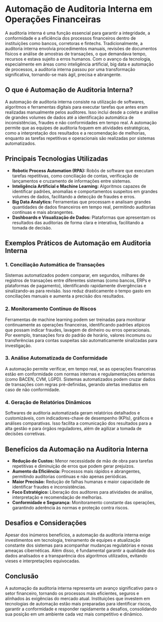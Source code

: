 # Automação de Auditoria Interna em Operações Financeiras

A auditoria interna é uma função essencial para garantir a integridade, a conformidade e a eficiência dos processos financeiros dentro de instituições como bancos, corretoras e fintechs. Tradicionalmente, a auditoria interna envolvia procedimentos manuais, revisões de documentos físicos e análise de amostras de transações, o que demandava tempo, recursos e estava sujeito a erros humanos. Com o avanço da tecnologia, especialmente em áreas como inteligência artificial, big data e automação de processos, a auditoria interna passou por uma transformação significativa, tornando-se mais ágil, precisa e abrangente.

## O que é Automação de Auditoria Interna?

A automação de auditoria interna consiste na utilização de softwares, algoritmos e ferramentas digitais para executar tarefas que antes eram realizadas manualmente pelos auditores. Isso inclui desde a coleta e análise de grandes volumes de dados até a identificação automática de inconsistências, fraudes e não conformidades em tempo real. A automação permite que as equipes de auditoria foquem em atividades estratégicas, como a interpretação dos resultados e a recomendação de melhorias, enquanto as tarefas repetitivas e operacionais são realizadas por sistemas automatizados.

## Principais Tecnologias Utilizadas

- **Robotic Process Automation (RPA):** Robôs de software que executam tarefas repetitivas, como conciliação de contas, verificação de lançamentos e cruzamento de informações entre sistemas.
- **Inteligência Artificial e Machine Learning:** Algoritmos capazes de identificar padrões, anomalias e comportamentos suspeitos em grandes volumes de dados, facilitando a detecção de fraudes e erros.
- **Big Data Analytics:** Ferramentas que processam e analisam grandes quantidades de dados financeiros em tempo real, permitindo auditorias contínuas e mais abrangentes.
- **Dashboards e Visualização de Dados:** Plataformas que apresentam os resultados das auditorias de forma clara e interativa, facilitando a tomada de decisão.

## Exemplos Práticos de Automação em Auditoria Interna

### 1. Conciliação Automática de Transações

Sistemas automatizados podem comparar, em segundos, milhares de registros de transações entre diferentes sistemas (como bancos, ERPs e plataformas de pagamento), identificando rapidamente divergências e sinalizando-as para revisão. Isso reduz drasticamente o tempo gasto em conciliações manuais e aumenta a precisão dos resultados.

### 2. Monitoramento Contínuo de Riscos

Ferramentas de machine learning podem ser treinadas para monitorar continuamente as operações financeiras, identificando padrões atípicos que possam indicar fraudes, lavagem de dinheiro ou erros operacionais. Por exemplo, transações fora do padrão de horário, valores incomuns ou transferências para contas suspeitas são automaticamente sinalizadas para investigação.

### 3. Análise Automatizada de Conformidade

A automação permite verificar, em tempo real, se as operações financeiras estão em conformidade com normas internas e regulamentações externas (como BACEN, CVM, LGPD). Sistemas automatizados podem cruzar dados de transações com regras pré-definidas, gerando alertas imediatos em caso de não conformidade.

### 4. Geração de Relatórios Dinâmicos

Softwares de auditoria automatizada geram relatórios detalhados e customizáveis, com indicadores-chave de desempenho (KPIs), gráficos e análises comparativas. Isso facilita a comunicação dos resultados para a alta gestão e para órgãos reguladores, além de agilizar a tomada de decisões corretivas.

## Benefícios da Automação na Auditoria Interna

- **Redução de Custos:** Menor necessidade de mão de obra para tarefas repetitivas e diminuição de erros que podem gerar prejuízos.
- **Aumento da Eficiência:** Processos mais rápidos e abrangentes, permitindo auditorias contínuas e não apenas periódicas.
- **Maior Precisão:** Redução de falhas humanas e maior capacidade de identificar fraudes e inconsistências.
- **Foco Estratégico:** Liberação dos auditores para atividades de análise, interpretação e recomendação de melhorias.
- **Conformidade e Segurança:** Monitoramento constante das operações, garantindo aderência às normas e proteção contra riscos.

## Desafios e Considerações

Apesar dos inúmeros benefícios, a automação da auditoria interna exige investimentos em tecnologia, treinamento de equipes e atualização constante dos sistemas para acompanhar mudanças regulatórias e novas ameaças cibernéticas. Além disso, é fundamental garantir a qualidade dos dados analisados e a transparência dos algoritmos utilizados, evitando vieses e interpretações equivocadas.

## Conclusão

A automação da auditoria interna representa um avanço significativo para o setor financeiro, tornando os processos mais eficientes, seguros e alinhados às exigências do mercado atual. Instituições que investem em tecnologias de automação estão mais preparadas para identificar riscos, garantir a conformidade e responder rapidamente a desafios, consolidando sua posição em um ambiente cada vez mais competitivo e dinâmico.